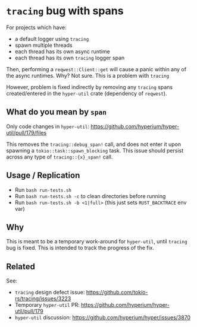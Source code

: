 # `tracing` bug with spans

For projects which have:

* a default logger using `tracing`
* spawn multiple threads
* each thread has its own async runtime
* each thread has its own `tracing` logger span

Then, performing a `reqwest::Client::get` will cause a panic within any of the async runtimes. Why? Not sure. This is a problem with `tracing`

However, problem is fixed indirectly by removing any `tracing` spans created/entered in the `hyper-util` crate (dependency of `reqwest`).

## What do you mean by `span`

Only code changes in `hyper-util`: https://github.com/hyperium/hyper-util/pull/179/files

This removes the `tracing::debug_span!` call, and does not enter it upon spawning a `tokio::task::spawn_blocking` task. This issue should persist across any type of `tracing::{x}_span!` call.

## Usage / Replication

* Run `bash run-tests.sh`
* Run `bash run-tests.sh -c` to clean directories before running
* Run `bash run-tests.sh -b <1|full>` (this just sets `RUST_BACKTRACE` env var)

## Why

This is meant to be a temporary work-around for `hyper-util`, until `tracing` bug is fixed. This is intended to track the progress of the fix.

## Related

See:

* `tracing` design defect issue: https://github.com/tokio-rs/tracing/issues/3223
* Temporary `hyper-util` PR: https://github.com/hyperium/hyper-util/pull/179
* `hyper-util` discussion: https://github.com/hyperium/hyper/issues/3870
